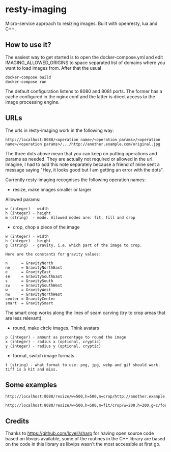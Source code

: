 resty-imaging
=============

Micro-service approach to resizing images. Built with openresty, lua and C++. 


How to use it?
--------------

The easiest way to get started is to open the docker-compose.yml and edit
IMAGING_ALLOWED_ORIGINS to space separated list of domains where you want
to load images from. After that the usual

```
docker-compose build
docker-compose run
```

The default configuration listens to 8080 and 8081 ports. The former has a 
cache configured in the nginx conf and the latter is direct access to the 
image processing engine.


URLs
----

The urls in resty-imaging work in the following way:

```
http://localhost:8080/<operation name>/<operation params>/<operation name>/<operation params>/.../http://another.example.com/original.jpg
```

The three dots above mean that you can keep on putting operations and params as needed.
They are actually not required or allowed in the url. Imagine, I had to add this note
separately because a friend of mine sent a message saying "Hey, it looks good but I am getting
an error with the dots".

Currently resty-imaging recognises the following operation names:

* resize, make images smaller or larger

Allowed params:

```
w (integer) - width 
h (integer) - height
m (string)  - mode. Allowed modes are: fit, fill and crop
```

* crop, chop a piece of the image

```
w (integer) - width
h (integer) - height
g (string)  - gravity, i.e. which part of the image to crop.

Here are the constants for gravity values:

n      = GravityNorth
ne     = GravityNorthEast
e      = GravityEast
se     = GravitySouthEast
s      = GravitySouth
sw     = GravitySouthWest
w      = GravityWest
nw     = GravityNorthWest
center = GravityCenter
smart  = GravitySmart
```

The smart crop works along the lines of seam carving (try to crop areas that are less relevant).


* round, make circle images. Think avatars

```
p (integer) - amount as percentage to round the image
x (integer) - radius x (optional, cryptic)
y (integer) - radius y (optional, cryptic)

```

* format, switch image formats

```
t (string) - what format to use: png, jpg, webp and gif should work. tiff is a hit and miss.
```

Some examples
-------------

```
http://localhost:8080/resize/w=500,h=500,m=crop/http://another.example.com/original.jpg
```

```
http://localhost:8080/resize/w=500,h=500,m=fit/crop/w=200,h=200,g=c/format/t=png/http://another.example.com/original.jpg
```

Credits
-------

Thanks to https://github.com/lovell/sharp for having open source code based on libvips available,
some of the routines in the C++ library are based on the code in this library as libvips wasn't
the most accessible at first go.







